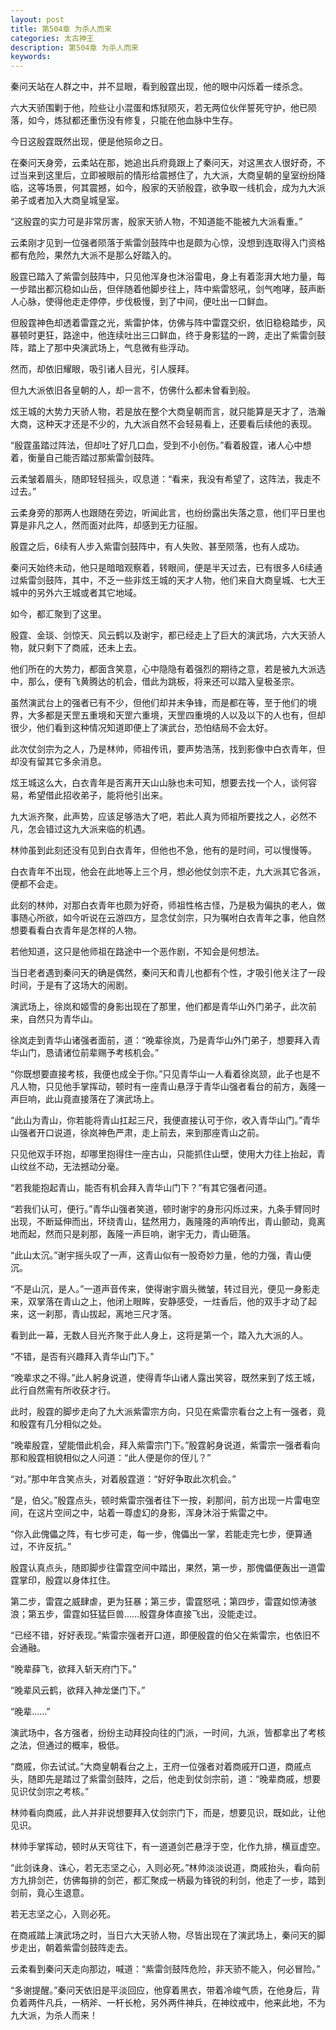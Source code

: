 ```yaml
---
layout: post
title: 第504章 为杀人而来
categories: 太古神王
description: 第504章 为杀人而来
keywords:
---
```


秦问天站在人群之中，并不显眼，看到殷霆出现，他的眼中闪烁着一缕杀念。

六大天骄围剿于他，险些让小混蛋和炼狱陨灭，若无两位伙伴誓死守护，他已陨落，如今，炼狱都还重伤没有修复，只能在他血脉中生存。

今日这殷霆既然出现，便是他殒命之日。

在秦问天身旁，云柔站在那，她追出兵府竟跟上了秦问天，对这黑衣人很好奇，不过当来到这里后，立即被眼前的情形给震撼住了，九大派，大商皇朝的皇室纷纷降临，这等场景，何其震撼，如今，殷家的天骄殷霆，欲争取一线机会，成为九大派弟子或者加入大商皇城皇室。

“这殷霆的实力可是非常厉害，殷家天骄人物，不知道能不能被九大派看重。”

云柔刚才见到一位强者陨落于紫雷剑鼓阵中也是颇为心惊，没想到连取得入门资格都有危险，果然九大派不是那么好踏入的。

殷霆已踏入了紫雷剑鼓阵中，只见他浑身也沐浴雷电，身上有着澎湃大地力量，每一步踏出都沉稳如山岳，但伴随着他脚步往上，阵中紫雷怒吼，剑气咆哮，鼓声断人心脉，使得他走走停停，步伐极慢，到了中间，便吐出一口鲜血。

但殷霆神色却透着雷霆之光，紫雷护体，仿佛与阵中雷霆交织，依旧稳稳踏步，风暴顿时更狂，路途中，他连续吐出三口鲜血，终于身影猛的一跨，走出了紫雷剑鼓阵，踏上了那中央演武场上，气息微有些浮动。

然而，却依旧耀眼，吸引诸人目光，引人膜拜。

但九大派依旧各皇朝的人，却一言不，仿佛什么都未曾看到般。

炫王城的大势力天骄人物，若是放在整个大商皇朝而言，就只能算是天才了，浩瀚大商，这种天才还是不少的，九大派自然不会轻易看上，还要看后续他的表现。

“殷霆虽踏过阵法，但却吐了好几口血，受到不小创伤。”看着殷霆，诸人心中想着，衡量自己能否踏过那紫雷剑鼓阵。

云柔皱着眉头，随即轻轻摇头，叹息道：“看来，我没有希望了，这阵法，我走不过去。”

云柔身旁的那两人也跟随在旁边，听闻此言，也纷纷露出失落之意，他们平日里也算是非凡之人，然而面对此阵，却感到无力征服。

殷霆之后，6续有人步入紫雷剑鼓阵中，有人失败、甚至陨落，也有人成功。

秦问天始终未动，他只是暗暗观察着，转眼间，便是半天过去，已有很多人6续通过紫雷剑鼓阵，其中，不乏一些非炫王城的天才人物，他们来自大商皇城、七大王城中的另外六王城或者其它地域。

如今，都汇聚到了这里。

殷霆、金琰、剑惊天、风云鹤以及谢宇，都已经走上了巨大的演武场，六大天骄人物，就只剩下了商戚，还未上去。

他们所在的大势力，都面含笑意，心中隐隐有着强烈的期待之意，若是被九大派选中，那么，便有飞黄腾达的机会，借此为跳板，将来还可以踏入皇极圣宗。

虽然演武台上的强者已有不少，但他们却并未争锋，而是都在等，至于他们的境界，大多都是天罡五重境和天罡六重境，天罡四重境的人以及以下的人也有，但却很少，他们看到这种情况知道即便上了演武台，恐怕结局不会太好。

此次仗剑宗为之人，乃是林帅，师祖传讯，要声势浩荡，找到影像中白衣青年，但却没有留其它多余消息。

炫王城这么大，白衣青年是否离开天山山脉也未可知，想要去找一个人，谈何容易，希望借此招收弟子，能将他引出来。

九大派齐聚，此声势，应该足够浩大了吧，若此人真为师祖所要找之人，必然不凡，怎会错过这九大派来临的机遇。

林帅虽到此刻还没有见到白衣青年，但他也不急，他有的是时间，可以慢慢等。

白衣青年不出现，他会在此地等上三个月，想必他仗剑宗不走，九大派其它各派，便都不会走。

此刻的林帅，对那白衣青年也颇为好奇，师祖性格古怪，乃是极为偏执的老人，做事随心所欲，如今听说在云游四方，显念仗剑宗，只为嘱咐白衣青年之事，他自然想要看看白衣青年是怎样的人物。

若他知道，这只是他师祖在路途中一个恶作剧，不知会是何想法。

当日老者遇到秦问天的确是偶然，秦问天和青儿也都有个性，才吸引他关注了一段时间，于是有了这场大的闹剧。

演武场上，徐岚和姬雪的身影出现在了那里，他们都是青华山外门弟子，此次前来，自然只为青华山。

徐岚走到青华山诸强者面前，道：“晚辈徐岚，乃是青华山外门弟子，想要拜入青华山门，恳请诸位前辈赐予考核机会。”

“你既想要直接考核，我便也成全于你。”只见青华山一人看着徐岚颔，此子也是不凡人物，只见他手掌挥动，顿时有一座青山悬浮于青华山强者看台的前方，轰隆一声巨响，此山竟直接落在了演武场上。

“此山为青山，你若能将青山扛起三尺，我便直接认可于你，收入青华山门。”青华山强者开口说道，徐岚神色严肃，走上前去，来到那座青山之前。

只见他双手环抱，却哪里抱得住一座古山，只能抓住山壁，使用大力往上抬起，青山纹丝不动，无法撼动分毫。

“若我能抱起青山，能否有机会拜入青华山门下？”有其它强者问道。

“若我们认可，便行。”青华山强者笑道，顿时谢宇的身形闪烁过来，九条手臂同时出现，不断延伸而出，环绕青山，猛然用力，轰隆隆的声响传出，青山颤动，竟离地而起，然而只是刹那，轰隆一声巨响，谢宇无力，青山砸落。

“此山太沉。”谢宇摇头叹了一声，这青山似有一股奇妙力量，他的力强，青山便沉。

“不是山沉，是人。”一道声音传来，使得谢宇眉头微皱，转过目光，便见一身影走来，双掌落在青山之上，他闭上眼眸，安静感受，一炷香后，他的双手才动了起来，这一刹那，青山拔起，离地三尺才落。

看到此一幕，无数人目光齐聚于此人身上，这将是第一个，踏入九大派的人。

“不错，是否有兴趣拜入青华山门下。”

“晚辈求之不得。”此人躬身说道，使得青华山诸人露出笑容，既然来到了炫王城，此行自然需有所收获才行。

此时，殷霆的脚步走向了九大派紫雷宗方向，只见在紫雷宗看台之上有一强者，竟和殷霆有几分相似之处。

“晚辈殷霆，望能借此机会，拜入紫雷宗门下。”殷霆躬身说道，紫雷宗一强者看向那和殷霆相貌相似之人问道：“此人便是你的侄儿？”

“对。”那中年含笑点头，对着殷霆道：“好好争取此次机会。”

“是，伯父。”殷霆点头，顿时紫雷宗强者往下一按，刹那间，前方出现一片雷电空间，在这片空间之中，站着一尊虚幻的身影，浑身沐浴于紫雷之中。

“你入此傀儡之阵，有七步可走，每一步，傀儡出一掌，若能走完七步，便算通过，不许反抗。”

殷霆认真点头，随即脚步往雷霆空间中踏出，果然，第一步，那傀儡便轰出一道雷霆掌印，殷霆以身体扛住。

第二步，雷霆之威肆虐，更为狂暴；第三步，雷霆怒吼；第四步，雷霆如惊涛骇浪；第五步，雷霆如狂猛巨兽……殷霆身体直接飞出，没能走过。

“已经不错，好好表现。”紫雷宗强者开口道，即便殷霆的伯父在紫雷宗，也依旧不会通融。

“晚辈薛飞，欲拜入斩天府门下。”

“晚辈风云鹤，欲拜入神龙堡门下。”

“晚辈……”

演武场中，各方强者，纷纷主动拜投向往的门派，一时间，九派，皆都拿出了考核之法，但通过的概率，极低。

“商戚，你去试试。”大商皇朝看台之上，王府一位强者对着商戚开口道，商戚点头，随即先是踏过了紫雷剑鼓阵，之后，他走到仗剑宗前，道：“晚辈商戚，想要见识仗剑宗之考核。”

林帅看向商戚，此人并非说想要拜入仗剑宗门下，而是，想要见识，既如此，让他见识。

林帅手掌挥动，顿时从天穹往下，有一道道剑芒悬浮于空，化作九排，横亘虚空。

“此剑诛身、诛心，若无志坚之心，入则必死。”林帅淡淡说道，商戚抬头，看向前方九排剑芒，仿佛每排的剑芒，都汇聚成一柄最为锋锐的利剑，他走了一步，踏到剑前，竟心生退意。

若无志坚之心，入则必死。

在商戚踏上演武场之时，当日六大天骄人物，尽皆出现在了演武场上，秦问天的脚步走出，朝着紫雷剑鼓阵走去。

云柔看到秦问天走向那边，喊道：“紫雷剑鼓阵危险，非天骄不能入，何必冒险。”

“多谢提醒。”秦问天依旧是平淡回应，他穿着黑衣，带着冷峻气质，在他身后，背负着两件凡兵，一柄斧、一杆长枪，另外两件神兵，在神纹戒中，他来此地，不为九大派，为杀人而来！

